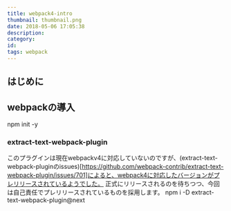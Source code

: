 ```yaml
---
title: webpack4-intro
thumbnail: thumbnail.png
date: 2018-05-06 17:05:38
description:
category:
id:
tags: webpack
---
```


<!-- toc -->

## はじめに
 

## webpackの導入
npm init -y

### extract-text-webpack-plugin
このプラグインは現在webpackv4に対応していないのですが、(extract-text-webpack-pluginのissues)[https://github.com/webpack-contrib/extract-text-webpack-plugin/issues/701]によると、webpack4に対応したバージョンがプレリリースされているようでした。
正式にリリースされるのを待ちつつ、今回は自己責任でプレリリースされているものを採用します。
npm i -D extract-text-webpack-plugin@next